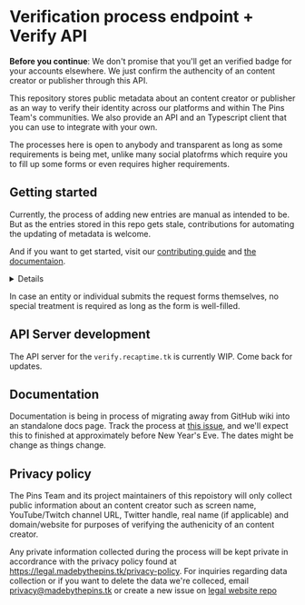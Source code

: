 # Verification process endpoint + Verify API

**Before you continue**: We don't promise that you'll get an verified badge for your accounts elsewhere. We just confirm the authencity of an content creator or publisher through this API.

This repository stores public metadata about an content creator or publisher as an way to verify their identity across our platforms and within The Pins Team's communities. We also provide an API and an Typescript client that you can use to integrate with your own.

The processes here is open to anybody and transparent as long as some requirements is being met, unlike many social platofrms which require you to fill up some forms or even requires higher requirements.

## Getting started

Currently, the process of adding new entries are manual as intended to be. But as the entries
stored in this repo gets stale, contributions for automating the updating of metadata is welcome.

And if you want to get started, visit our [contributing guide](CONTRIBUTING.md)
and [the documentaion](#documentation).

<summary>

<details>Some spoilers are being hidden here, expand to see more.</details>

In case an entity or individual submits the request forms themselves, no special treatment is required as long as the form is well-filled.

</summary>

## API Server development

The API server for the `verify.recaptime.tk` is currently WIP.
Come back for updates.

## Documentation

Documentation is being in process of migrating away from GitHub wiki into an standalone
docs page. Track the process at [this issue](https://github.com/RecapTime/verify/issues/5), and we'll expect this to finished at approximately before New Year's Eve. The dates might be change as things change.

## Privacy policy

The Pins Team and its project maintainers of this repoistory will only collect public information about an content creator such as screen name, YouTube/Twitch channel URL,
Twitter handle, real name (if applicable) and domain/website for purposes of verifying the authenicity of an content creator.

Any private information collected during the process will be kept private in accordrance with the privacy policy found at <https://legal.madebythepins.tk/privacy-policy>. For inquiries regarding data collection or if you want to delete the data we're colleced, email <privacy@madebythepins.tk> or create a new issue on [legal website repo](https://github.com/MadeByThePinsHub/LegalCodeSource/issues/new)
